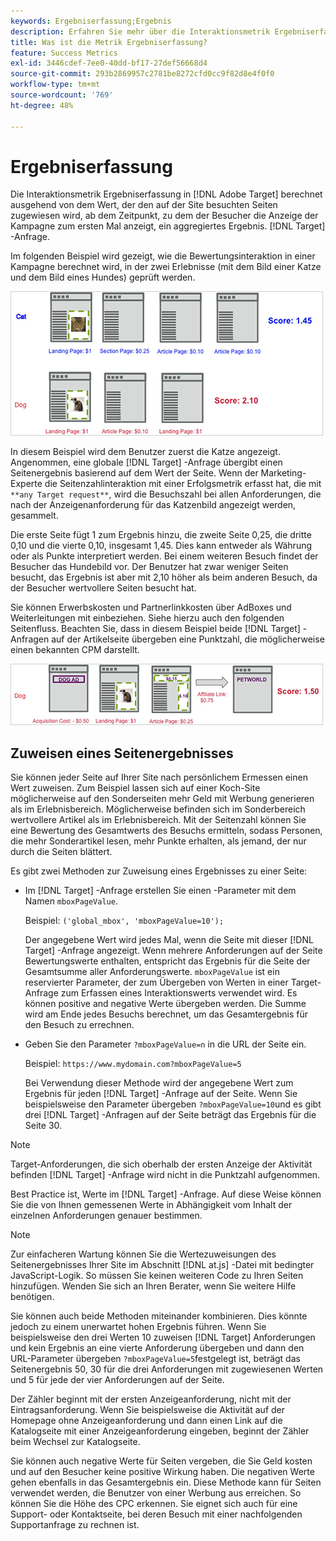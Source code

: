 ```yaml
---
keywords: Ergebniserfassung;Ergebnis
description: Erfahren Sie mehr über die Interaktionsmetrik Ergebniserfassung in Adobe [!DNL Target] berechnet ein aggregiertes Ergebnis basierend auf dem Wert, der den auf der Site besuchten Seiten zugewiesen ist.
title: Was ist die Metrik Ergebniserfassung?
feature: Success Metrics
exl-id: 3446cdef-7ee0-40dd-bf17-27def56668d4
source-git-commit: 293b2869957c2781be8272cfd0cc9f82d8e4f0f0
workflow-type: tm+mt
source-wordcount: '769'
ht-degree: 48%

---
```


# Ergebniserfassung

Die Interaktionsmetrik Ergebniserfassung in [!DNL Adobe Target] berechnet ausgehend von dem Wert, der den auf der Site besuchten Seiten zugewiesen wird, ab dem Zeitpunkt, zu dem der Besucher die Anzeige der Kampagne zum ersten Mal anzeigt, ein aggregiertes Ergebnis. [!DNL Target] -Anfrage.

Im folgenden Beispiel wird gezeigt, wie die Bewertungsinteraktion in einer Kampagne berechnet wird, in der zwei Erlebnisse (mit dem Bild einer Katze und dem Bild eines Hundes) geprüft werden.

![example_score-Bild](assets/example_score.png)

In diesem Beispiel wird dem Benutzer zuerst die Katze angezeigt. Angenommen, eine globale [!DNL Target] -Anfrage übergibt einen Seitenergebnis basierend auf dem Wert der Seite. Wenn der Marketing-Experte die Seitenzahlinteraktion mit einer Erfolgsmetrik erfasst hat, die mit `**any Target request**`, wird die Besuchszahl bei allen Anforderungen, die nach der Anzeigenanforderung für das Katzenbild angezeigt werden, gesammelt.

Die erste Seite fügt 1 zum Ergebnis hinzu, die zweite Seite 0,25, die dritte 0,10 und die vierte 0,10, insgesamt 1,45. Dies kann entweder als Währung oder als Punkte interpretiert werden. Bei einem weiteren Besuch findet der Besucher das Hundebild vor. Der Benutzer hat zwar weniger Seiten besucht, das Ergebnis ist aber mit 2,10 höher als beim anderen Besuch, da der Besucher wertvollere Seiten besucht hat.

Sie können Erwerbskosten und Partnerlinkkosten über AdBoxes und Weiterleitungen mit einbeziehen. Siehe hierzu auch den folgenden Seitenfluss. Beachten Sie, dass in diesem Beispiel beide [!DNL Target] -Anfragen auf der Artikelseite übergeben eine Punktzahl, die möglicherweise einen bekannten CPM darstellt.

![example_score2 image](assets/example_score2.png)

## Zuweisen eines Seitenergebnisses

Sie können jeder Seite auf Ihrer Site nach persönlichem Ermessen einen Wert zuweisen. Zum Beispiel lassen sich auf einer Koch-Site möglicherweise auf den Sonderseiten mehr Geld mit Werbung generieren als im Erlebnisbereich. Möglicherweise befinden sich im Sonderbereich wertvollere Artikel als im Erlebnisbereich. Mit der Seitenzahl können Sie eine Bewertung des Gesamtwerts des Besuchs ermitteln, sodass Personen, die mehr Sonderartikel lesen, mehr Punkte erhalten, als jemand, der nur durch die Seiten blättert.

Es gibt zwei Methoden zur Zuweisung eines Ergebnisses zu einer Seite:

* Im [!DNL Target] -Anfrage erstellen Sie einen -Parameter mit dem Namen `mboxPageValue`.

   Beispiel: `('global_mbox', 'mboxPageValue=10');`

   Der angegebene Wert wird jedes Mal, wenn die Seite mit dieser [!DNL Target] -Anfrage angezeigt. Wenn mehrere Anforderungen auf der Seite Bewertungswerte enthalten, entspricht das Ergebnis für die Seite der Gesamtsumme aller Anforderungswerte. `mboxPageValue` ist ein reservierter Parameter, der zum Übergeben von Werten in einer Target-Anfrage zum Erfassen eines Interaktionswerts verwendet wird. Es können positive and negative Werte übergeben werden. Die Summe wird am Ende jedes Besuchs berechnet, um das Gesamtergebnis für den Besuch zu errechnen.

* Geben Sie den Parameter `?mboxPageValue=n` in die URL der Seite ein.

   Beispiel: `https://www.mydomain.com?mboxPageValue=5`

   Bei Verwendung dieser Methode wird der angegebene Wert zum Ergebnis für jeden [!DNL Target] -Anfrage auf der Seite. Wenn Sie beispielsweise den Parameter übergeben `?mboxPageValue=10`und es gibt drei [!DNL Target] -Anfragen auf der Seite beträgt das Ergebnis für die Seite 30.

>[!NOTE]
>
>Target-Anforderungen, die sich oberhalb der ersten Anzeige der Aktivität befinden [!DNL Target] -Anfrage wird nicht in die Punktzahl aufgenommen.

Best Practice ist, Werte im [!DNL Target] -Anfrage. Auf diese Weise können Sie die von Ihnen gemessenen Werte in Abhängigkeit vom Inhalt der einzelnen Anforderungen genauer bestimmen.

>[!NOTE]
>
>Zur einfacheren Wartung können Sie die Wertezuweisungen des Seitenergebnisses Ihrer Site im Abschnitt [!DNL at.js] -Datei mit bedingter JavaScript-Logik. So müssen Sie keinen weiteren Code zu Ihren Seiten hinzufügen. Wenden Sie sich an Ihren Berater, wenn Sie weitere Hilfe benötigen.

Sie können auch beide Methoden miteinander kombinieren. Dies könnte jedoch zu einem unerwartet hohen Ergebnis führen. Wenn Sie beispielsweise den drei Werten 10 zuweisen [!DNL Target] Anforderungen und kein Ergebnis an eine vierte Anforderung übergeben und dann den URL-Parameter übergeben `?mboxPageValue=5`festgelegt ist, beträgt das Seitenergebnis 50, 30 für die drei Anforderungen mit zugewiesenen Werten und 5 für jede der vier Anforderungen auf der Seite.

Der Zähler beginnt mit der ersten Anzeigeanforderung, nicht mit der Eintragsanforderung. Wenn Sie beispielsweise die Aktivität auf der Homepage ohne Anzeigeanforderung und dann einen Link auf die Katalogseite mit einer Anzeigeanforderung eingeben, beginnt der Zähler beim Wechsel zur Katalogseite.

Sie können auch negative Werte für Seiten vergeben, die Sie Geld kosten und auf den Besucher keine positive Wirkung haben. Die negativen Werte gehen ebenfalls in das Gesamtergebnis ein. Diese Methode kann für Seiten verwendet werden, die Benutzer von einer Werbung aus erreichen. So können Sie die Höhe des CPC erkennen. Sie eignet sich auch für eine Support- oder Kontaktseite, bei deren Besuch mit einer nachfolgenden Supportanfrage zu rechnen ist.
